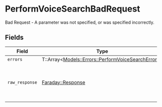 # PerformVoiceSearchBadRequest

Bad Request - A parameter was not specified, or was specified incorrectly.


## Fields

| Field                                                                                                 | Type                                                                                                  | Required                                                                                              | Description                                                                                           |
| ----------------------------------------------------------------------------------------------------- | ----------------------------------------------------------------------------------------------------- | ----------------------------------------------------------------------------------------------------- | ----------------------------------------------------------------------------------------------------- |
| `errors`                                                                                              | T::Array<[Models::Errors::PerformVoiceSearchErrors](../../models/errors/performvoicesearcherrors.md)> | :heavy_minus_sign:                                                                                    | N/A                                                                                                   |
| `raw_response`                                                                                        | [Faraday::Response](https://www.rubydoc.info/gems/faraday/Faraday/Response)                           | :heavy_minus_sign:                                                                                    | Raw HTTP response; suitable for custom response parsing                                               |